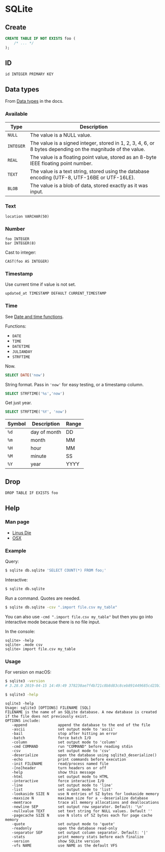 # SQLite


## Create

```sql
CREATE TABLE IF NOT EXISTS foo (
    /* ... */
);
```


## ID

```
id INTEGER PRIMARY KEY
```

## Data types

From [Data types](https://www.sqlite.org/datatype3.html) in the docs.

### Available

Type | Description
---  | ---
`NULL` | The value is a NULL value.
`INTEGER` | The value is a signed integer, stored in 1, 2, 3, 4, 6, or 8 bytes depending on the magnitude of the value.
`REAL` | The value is a floating point value, stored as an 8-byte IEEE floating point number.
`TEXT` | The value is a text string, stored using the database encoding (UTF-8, UTF-16BE or UTF-16LE).
`BLOB` | The value is a blob of data, stored exactly as it was input.

### Text

```
location VARCHAR(50)
```

### Number

```
foo INTEGER
bar INTEGER(8)
```

Cast to integer:

```
CAST(foo AS INTEGER)
```

### Timestamp

Use current time if value is not set.

```
updated_at TIMESTAMP DEFAULT CURRENT_TIMESTAMP
```

### Time

See [Date and time functions](https://sqlite.org/lang_datefunc.html).

Functions:

- `DATE`
- `TIME`
- `DATETIME`
- `JULIANDAY`
- `STRFTIME`

Now.

```sql
SELECT DATE('now')
```

String format. Pass in `'now'` for easy testing, or a timestamp column.

```sql
SELECT STRFTIME('%s','now')
```

Get just year.

```sql
SELECT STRFTIME('%Y', 'now')
```

Symbol | Description | Range
--- | --- | ---
`%d` | day of month | DD
`%m` | month | MM
`%H` | hour | MM
`%M` | minute | SS
`%Y` | year | YYYY


## Drop

```
DROP TABLE IF EXISTS foo
```


## Help

### Man page

- [Linus Die](https://linux.die.net/man/1/sqlite3)
- [OSX](https://ss64.com/osx/sqlite3.html)

### Example

Query:

```sh
$ sqlite db.sqlite 'SELECT COUNT(*) FROM foo;'
```

Interactive:

```sh
$ sqlite db.sqlite
```

Run a command. Quotes are needed.

```sh
$ sqlite db.sqlite -csv ".import file.csv my_table"
```

You can also use `-cmd ".import file.csv my_table"` but then you go into interactive mode because there is no file input.

In the console:

```
sqlite> -help
sqlite> .mode csv
sqlite> import file.csv my_table
```

### Usage

For version on macOS:

```sh
$ sqlite3 -version
# 3.28.0 2019-04-15 14:49:49 378230ae7f4b721c8b8d83c8ceb891449685cd23b1702a57841f1be40b5daapl
```

```sh
$ sqlite3 -help
```

```
sqlite3 -help
Usage: sqlite3 [OPTIONS] FILENAME [SQL]
FILENAME is the name of an SQLite database. A new database is created
if the file does not previously exist.
OPTIONS include:
   -append              append the database to the end of the file
   -ascii               set output mode to 'ascii'
   -bail                stop after hitting an error
   -batch               force batch I/O
   -column              set output mode to 'column'
   -cmd COMMAND         run "COMMAND" before reading stdin
   -csv                 set output mode to 'csv'
   -deserialize         open the database using sqlite3_deserialize()
   -echo                print commands before execution
   -init FILENAME       read/process named file
   -[no]header          turn headers on or off
   -help                show this message
   -html                set output mode to HTML
   -interactive         force interactive I/O
   -line                set output mode to 'line'
   -list                set output mode to 'list'
   -lookaside SIZE N    use N entries of SZ bytes for lookaside memory
   -maxsize N           maximum size for a --deserialize database
   -memtrace            trace all memory allocations and deallocations
   -newline SEP         set output row separator. Default: '\n'
   -nullvalue TEXT      set text string for NULL values. Default ''
   -pagecache SIZE N    use N slots of SZ bytes each for page cache memory
   -quote               set output mode to 'quote'
   -readonly            open the database read-only
   -separator SEP       set output column separator. Default: '|'
   -stats               print memory stats before each finalize
   -version             show SQLite version
   -vfs NAME            use NAME as the default VFS
```
